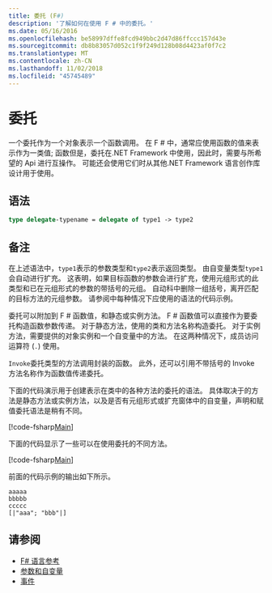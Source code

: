 ```yaml
---
title: 委托 (F#)
description: '了解如何在使用 F # 中的委托。'
ms.date: 05/16/2016
ms.openlocfilehash: be58997dffe8fcd949bbc2d47d86ffccc157d43e
ms.sourcegitcommit: db8b83057d052c1f9f249d128b08d4423af0f7c2
ms.translationtype: MT
ms.contentlocale: zh-CN
ms.lasthandoff: 11/02/2018
ms.locfileid: "45745489"
---
```

# <a name="delegates"></a>委托

一个委托作为一个对象表示一个函数调用。 在 F # 中，通常应使用函数的值来表示作为一类值; 函数但是，委托在.NET Framework 中使用，因此时，需要与所希望的 Api 进行互操作。 可能还会使用它们时从其他.NET Framework 语言创作库设计用于使用。

## <a name="syntax"></a>语法

```fsharp
type delegate-typename = delegate of type1 -> type2
```

## <a name="remarks"></a>备注

在上述语法中，`type1`表示的参数类型和`type2`表示返回类型。 由自变量类型`type1`会自动进行扩充。 这表明，如果目标函数的参数会进行扩充，使用元组形式的此类型和已在元组形式的参数的带括号的元组。 自动科中删除一组括号，离开匹配的目标方法的元组参数。 请参阅中每种情况下应使用的语法的代码示例。

委托可以附加到 F # 函数值，和静态或实例方法。 F # 函数值可以直接作为要委托构造函数参数传递。 对于静态方法，使用的类和方法名称构造委托。 对于实例方法，需要提供的对象实例和一个自变量中的方法。 在这两种情况下，成员访问运算符 (`.`) 使用。

`Invoke`委托类型的方法调用封装的函数。 此外，还可以引用不带括号的 Invoke 方法名称作为函数值传递委托。

下面的代码演示用于创建表示在类中的各种方法的委托的语法。 具体取决于的方法是静态方法或实例方法，以及是否有元组形式或扩充窗体中的自变量，声明和赋值委托语法是稍有不同。

[!code-fsharp[Main](../../../samples/snippets/fsharp/lang-ref-2/snippet4201.fs)]

下面的代码显示了一些可以在使用委托的不同方法。

[!code-fsharp[Main](../../../samples/snippets/fsharp/lang-ref-2/snippet4202.fs)]

前面的代码示例的输出如下所示。

```console
aaaaa
bbbbb
ccccc
[|"aaa"; "bbb"|]
```

## <a name="see-also"></a>请参阅

- [F# 语言参考](index.md)
- [参数和自变量](parameters-and-arguments.md)
- [事件](members/events.md)
